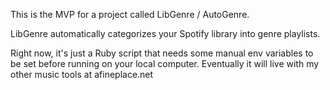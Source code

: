 This is the MVP for a project called LibGenre / AutoGenre. 

LibGenre automatically categorizes your Spotify library into genre playlists.

Right now, it's just a Ruby script that needs some manual env variables to be set before running on your local computer. Eventually it will live with my other music tools at afineplace.net

